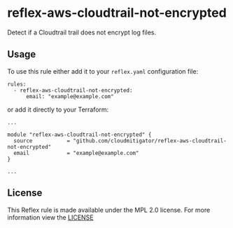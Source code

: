 # reflex-aws-cloudtrail-not-encrypted
Detect if a Cloudtrail trail does not encrypt log files. 

## Usage
To use this rule either add it to your `reflex.yaml` configuration file:  
```
rules:
  - reflex-aws-cloudtrail-not-encrypted:
      email: "example@example.com"
```

or add it directly to your Terraform:  
```
...

module "reflex-aws-cloudtrail-not-encrypted" {
  source           = "github.com/cloudmitigator/reflex-aws-cloudtrail-not-encrypted"
  email            = "example@example.com"
}

...
```

## License
This Reflex rule is made available under the MPL 2.0 license. For more information view the [LICENSE](https://github.com/cloudmitigator/reflex-aws-cloudtrail-not-encrypted/blob/master/LICENSE) 